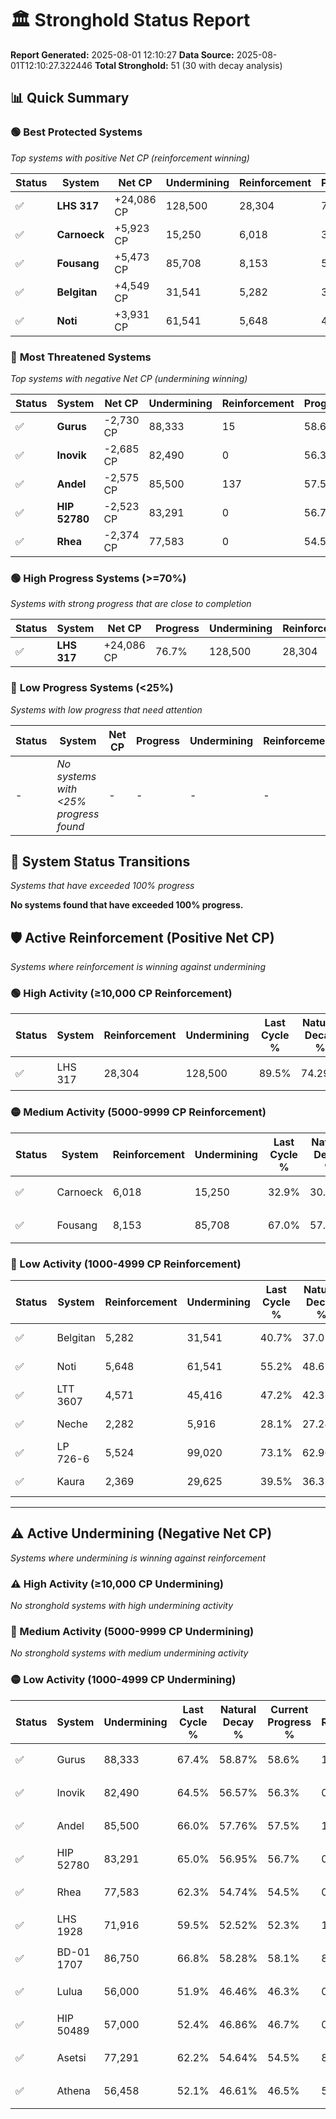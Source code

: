# 🏛️ Stronghold Status Report

**Report Generated:** 2025-08-01 12:10:27
**Data Source:** 2025-08-01T12:10:27.322446
**Total Stronghold:** 51 (30 with decay analysis)

## 📊 Quick Summary

### 🟢 **Best Protected Systems**
*Top systems with positive Net CP (reinforcement winning)*

| Status | System | Net CP | Undermining | Reinforcement | Progress |
|--------|--------|--------|-------------|---------------|----------|
| ✅ | **LHS 317** | +24,086 CP | 128,500 | 28,304 | 76.7% |
| ✅ | **Carnoeck** | +5,923 CP | 15,250 | 6,018 | 31.4% |
| ✅ | **Fousang** | +5,473 CP | 85,708 | 8,153 | 58.4% |
| ✅ | **Belgitan** | +4,549 CP | 31,541 | 5,282 | 37.5% |
| ✅ | **Noti** | +3,931 CP | 61,541 | 5,648 | 49.0% |

### 🔴 **Most Threatened Systems**
*Top systems with negative Net CP (undermining winning)*

| Status | System | Net CP | Undermining | Reinforcement | Progress |
|--------|--------|--------|-------------|---------------|----------|
| ✅ | **Gurus** | -2,730 CP | 88,333 | 15 | 58.6% |
| ✅ | **Inovik** | -2,685 CP | 82,490 | 0 | 56.3% |
| ✅ | **Andel** | -2,575 CP | 85,500 | 137 | 57.5% |
| ✅ | **HIP 52780** | -2,523 CP | 83,291 | 0 | 56.7% |
| ✅ | **Rhea** | -2,374 CP | 77,583 | 0 | 54.5% |

### 🟢 **High Progress Systems (>=70%)**
*Systems with strong progress that are close to completion*

| Status | System | Net CP | Progress | Undermining | Reinforcement |
|--------|--------|--------|----------|-------------|---------------|
| ✅ | **LHS 317** | +24,086 CP | 76.7% | 128,500 | 28,304 |

### 🔴 **Low Progress Systems (<25%)**
*Systems with low progress that need attention*

| Status | System | Net CP | Progress | Undermining | Reinforcement |
|--------|--------|--------|----------|-------------|---------------|
| - | *No systems with <25% progress found* | - | - | - | - |
## 🔄 System Status Transitions
*Systems that have exceeded 100% progress*

**No systems found that have exceeded 100% progress.**

## 🛡️ Active Reinforcement (Positive Net CP)
*Systems where reinforcement is winning against undermining*

### 🟢 High Activity (≥10,000 CP Reinforcement)

| Status | System | Reinforcement | Undermining | Last Cycle % | Natural Decay % | Current Progress % | Current CP | Net CP | Activity |
|--------|--------|---------------|-------------|--------------|-----------------|-------------------|------------|--------|----------|
| ✅ | LHS 317 | 28,304 | 128,500 | 89.5% | 74.29% | 76.7% | 767,000 | +24,086 | 🟢 High Reinforcement |

### 🟡 Medium Activity (5000-9999 CP Reinforcement)

| Status | System | Reinforcement | Undermining | Last Cycle % | Natural Decay % | Current Progress % | Current CP | Net CP | Activity |
|--------|--------|---------------|-------------|--------------|-----------------|-------------------|------------|--------|----------|
| ✅ | Carnoeck | 6,018 | 15,250 | 32.9% | 30.81% | 31.4% | 314,000 | +5,923 | 🟡 Medium Reinforcement |
| ✅ | Fousang | 8,153 | 85,708 | 67.0% | 57.85% | 58.4% | 584,000 | +5,473 | 🟡 Medium Reinforcement |

### 🔴 Low Activity (1000-4999 CP Reinforcement)

| Status | System | Reinforcement | Undermining | Last Cycle % | Natural Decay % | Current Progress % | Current CP | Net CP | Activity |
|--------|--------|---------------|-------------|--------------|-----------------|-------------------|------------|--------|----------|
| ✅ | Belgitan | 5,282 | 31,541 | 40.7% | 37.05% | 37.5% | 375,000 | +4,549 | 🔵 Low Reinforcement |
| ✅ | Noti | 5,648 | 61,541 | 55.2% | 48.61% | 49.0% | 490,000 | +3,931 | 🔵 Low Reinforcement |
| ✅ | LTT 3607 | 4,571 | 45,416 | 47.2% | 42.37% | 42.7% | 427,000 | +3,321 | 🔵 Low Reinforcement |
| ✅ | Neche | 2,282 | 5,916 | 28.1% | 27.24% | 27.5% | 275,000 | +2,573 | 🔵 Low Reinforcement |
| ✅ | LP 726-6 | 5,524 | 99,020 | 73.1% | 62.96% | 63.2% | 632,000 | +2,359 | 🔵 Low Reinforcement |
| ✅ | Kaura | 2,369 | 29,625 | 39.5% | 36.33% | 36.5% | 365,000 | +1,746 | 🔵 Low Reinforcement |


---

## ⚠️ Active Undermining (Negative Net CP)
*Systems where undermining is winning against reinforcement*

### ⚠️ High Activity (≥10,000 CP Undermining)

*No stronghold systems with high undermining activity*

### 🔶 Medium Activity (5000-9999 CP Undermining)

*No stronghold systems with medium undermining activity*

### 🟡 Low Activity (1000-4999 CP Undermining)

| Status | System | Undermining | Last Cycle % | Natural Decay % | Current Progress % | Reinforcement | Current CP | Net CP | Activity |
|--------|--------|-------------|--------------|-----------------|-------------------|---------------|------------|--------|----------|
| ✅ | Gurus | 88,333 | 67.4% | 58.87% | 58.6% | 15 | 586,000 | -2,730 | 🟡 Low Undermining |
| ✅ | Inovik | 82,490 | 64.5% | 56.57% | 56.3% | 0 | 563,000 | -2,685 | 🟡 Low Undermining |
| ✅ | Andel | 85,500 | 66.0% | 57.76% | 57.5% | 137 | 575,000 | -2,575 | 🟡 Low Undermining |
| ✅ | HIP 52780 | 83,291 | 65.0% | 56.95% | 56.7% | 0 | 567,000 | -2,523 | 🟡 Low Undermining |
| ✅ | Rhea | 77,583 | 62.3% | 54.74% | 54.5% | 0 | 545,000 | -2,374 | 🟡 Low Undermining |
| ✅ | LHS 1928 | 71,916 | 59.5% | 52.52% | 52.3% | 128 | 523,000 | -2,155 | 🟡 Low Undermining |
| ✅ | BD-01 1707 | 86,750 | 66.8% | 58.28% | 58.1% | 889 | 581,000 | -1,769 | 🟡 Low Undermining |
| ✅ | Lulua | 56,000 | 51.9% | 46.46% | 46.3% | 0 | 462,999 | -1,571 | 🟡 Low Undermining |
| ✅ | HIP 50489 | 57,000 | 52.4% | 46.86% | 46.7% | 0 | 467,000 | -1,568 | 🟡 Low Undermining |
| ✅ | Asetsi | 77,291 | 62.2% | 54.64% | 54.5% | 875 | 545,000 | -1,441 | 🟡 Low Undermining |
| ✅ | Athena | 56,458 | 52.1% | 46.61% | 46.5% | 520 | 465,000 | -1,121 | 🟡 Low Undermining |
